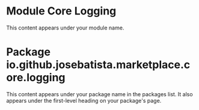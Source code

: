 # Module Core Logging

This content appears under your module name.

# Package io.github.josebatista.marketplace.core.logging

This content appears under your package name in the packages list.
It also appears under the first-level heading on your package's page.
